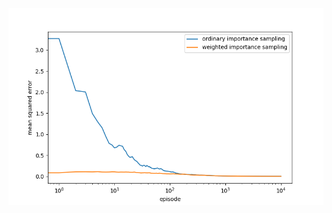 ![Mean square error of state value](https://github.com/datduonguva/Sutton-And-Barto-Reinforcemenet-Learning-Solutions/blob/master/off_policy_prediction_via_importance_sampling/off_policy_plot.png)
